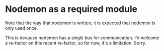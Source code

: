 # Nodemon as a required module

Note that the way that nodemon is written, it is expected that nodemon is only
used once.

This is because nodemon has a single bus for communication. I'd welcome a
re-factor on this recent re-factor, so for now, it's a limitation. Sorry.